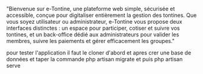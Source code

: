 "Bienvenue sur e-Tontine, une plateforme web simple, sécurisée et accessible, conçue pour digitaliser entièrement la gestion des tontines.
Que vous soyez utilisateur ou administrateur, e-Tontine vous propose deux interfaces distinctes :
un espace pour participer, cotiser et suivre vos tontines,
et un back-office dédié aux administrateurs pour valider les membres, suivre les paiements et gérer efficacement les groupes."

pour tester l'application il faut le cloner d'abord et apres crer une base de données et taper la commande 
php artisan migrate et puis php artisan serve
